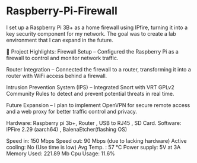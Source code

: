 # Raspberry-Pi-Firewall
I set up a Raspberry Pi 3B+ as a home firewall using IPfire, turning it into a key security component for my network. The goal was to create a lab environment that I can expand in the future.

🔹 Project Highlights:
Firewall Setup – Configured the Raspberry Pi as a firewall to control and monitor network traffic.

Router Integration – Connected the firewall to a router, transforming it into a router with WiFi access behind a firewall.

Intrusion Prevention System (IPS) – Integrated Snort with VRT GPLv2 Community Rules to detect and prevent potential threats in real time.

Future Expansion – I plan to implement OpenVPN for secure remote access and a web proxy for better traffic control and privacy.

Hardware: Raspberry pi 3b+, Router , USB to RJ45 , SD Card.
Software: IPFire 2.29 (aarch64) , BalenaEtcher(flashing OS)

Speed in: 150 Mbps
Speed out: 90 Mbps (due to lacking hardware)
Active cooling: No (Use time is low)
Avg Temp. : 57 °C
Power supply: 5V at 3A
Memory Used: 221.89 Mb
Cpu Usage: 11.6%
